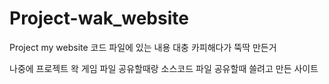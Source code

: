 # Project-wak_website

Project my website 코드 파일에 있는 내용 대충 카피해다가 뚝딱 만든거

나중에 프로젝트 왁 게임 파일 공유할때랑 소스코드 파일 공유할때 쓸려고 만든 사이트
